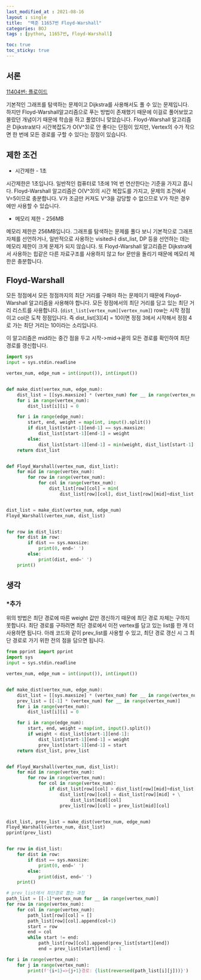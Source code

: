 ```yaml
---
last_modified_at : 2021-08-16
layout : single
title:  "백준 11657번 Floyd-Warshall"
categories: BOJ
tags : [python, 11657번, Floyd-Warshall]

toc: true
toc_sticky: true
---
```

## 서론
<a href='https://www.acmicpc.net/problem/11404'>11404번: 플로이드</a>

기본적인 그래프를 탐색하는 문제이고 Dijkstra를 사용해서도 풀 수 있는 문제입니다. 하지만 Floyd-Warshall알고리즘으로 푸는 방법이 존재했기 때문에 이걸로 풀어보았고 몰랐던 개념이기 때문에 학습을 하고 풀었더니 맞았습니다. Floyd-Warshall 알고리즘은 Dijkstra보다 시간복잡도가 O(V^3)로 안 좋다는 단점이 있지만, Vertex의 수가 작으면 한 번에 모든 경로를 구할 수 있다는 장점이 있습니다.

## 제한 조건
<ul>
  <li>시간제한 - 1초</li>
</ul>
시간제한은 1초입니다. 일반적인 컴퓨터로 1초에 1억 번 연산한다는 기준을 가지고 풉니다. Floyd-Warshall 알고리즘은 O(V^3)의 시간 복잡도를 가지고, 문제의 조건에서 V=5이므로 충분합니다. V가 조금만 커져도 V^3을 감당할 수 없으므로 V가 작은 경우에만 사용할 수 있습니다.
<ul>
  <li>메모리 제한 - 256MB</li>
</ul>
메모리 제한은 256MB입니다. 그래프를 탐색하는 문제를 풀다 보니 기본적으로 그래프 자체를 선언하거나, 일반적으로 사용하는 visited나 dist_list, DP 등을 선언하는 데는 메모리 제한이 크게 문제가 되지 않습니다. 또 Floyd-Warshall 알고리즘은 Dijkstra에서 사용하는 힙같은 다른 자료구조를 사용하지 않고 for 문만을 돌리기 때문에 메모리 제한은 충분합니다.

## Floyd-Warshall
모든 정점에서 모든 정점까지의 최단 거리를 구해야 하는 문제이기 때문에 Floyd-Warshall 알고리즘을 사용해야 합니다. 모든 정점에서의 최단 거리를 담고 있는 최단 거리 리스트를 사용합니다. (`dist_list[vertex_num][vertex_num]`) row는 시작 정점이고 col은 도착 정점입니다. 즉 dist_list[3][4] = 10이면 정점 3에서 시작해서 정점 4로 가는 최단 거리는 10이라는 소리입니다.  

이 알고리즘은 mid라는 중간 점을 두고 시작->mid->끝의 모든 경로를 확인하여 최단 경로를 갱신합니다.
```python
import sys
input = sys.stdin.readline

vertex_num, edge_num = int(input()), int(input())


def make_dist(vertex_num, edge_num):
    dist_list = [[sys.maxsize] * (vertex_num) for __ in range(vertex_num)]
    for i in range(vertex_num):
        dist_list[i][i] = 0

    for i in range(edge_num):
        start, end, weight = map(int, input().split())
        if dist_list[start-1][end-1] == sys.maxsize:
            dist_list[start-1][end-1] = weight
        else:
            dist_list[start-1][end-1] = min(weight, dist_list[start-1][end-1])
    return dist_list


def Floyd_Warshall(vertex_num, dist_list):
    for mid in range(vertex_num):
        for row in range(vertex_num):
            for col in range(vertex_num):
                dist_list[row][col] = min(
                    dist_list[row][col], dist_list[row][mid]+dist_list[mid][col])


dist_list = make_dist(vertex_num, edge_num)
Floyd_Warshall(vertex_num, dist_list)


for row in dist_list:
    for dist in row:
        if dist == sys.maxsize:
            print(0, end=' ')
        else:
            print(dist, end=' ')
    print()
```

## 생각

### *추가
위의 방법은 최단 경로에 따른 weight 값만 갱신하기 때문에 최단 경로 자체는 구하지 못합니다. 최단 경로를 구하려면 최단 경로에서 이전 vertex를 담고 있는 list를 한 개 더 사용하면 됩니다. 아래 코드와 같이 prev_list를 사용할 수 있고, 최단 경로 갱신 시 그 최단 경로로 가기 위한 전의 점을 담으면 됩니다.
```python
from pprint import pprint
import sys
input = sys.stdin.readline

vertex_num, edge_num = int(input()), int(input())


def make_dist(vertex_num, edge_num):
    dist_list = [[sys.maxsize] * (vertex_num) for __ in range(vertex_num)]
    prev_list = [[-1] * (vertex_num) for __ in range(vertex_num)]
    for i in range(vertex_num):
        dist_list[i][i] = 0

    for i in range(edge_num):
        start, end, weight = map(int, input().split())
        if weight < dist_list[start-1][end-1]:
            dist_list[start-1][end-1] = weight
            prev_list[start-1][end-1] = start
    return dist_list, prev_list


def Floyd_Warshall(vertex_num, dist_list):
    for mid in range(vertex_num):
        for row in range(vertex_num):
            for col in range(vertex_num):
                if dist_list[row][col] > dist_list[row][mid]+dist_list[mid][col]:
                    dist_list[row][col] = dist_list[row][mid] + \
                        dist_list[mid][col]
                    prev_list[row][col] = prev_list[mid][col]


dist_list, prev_list = make_dist(vertex_num, edge_num)
Floyd_Warshall(vertex_num, dist_list)
pprint(prev_list)


for row in dist_list:
    for dist in row:
        if dist == sys.maxsize:
            print(0, end=' ')
        else:
            print(dist, end=' ')
    print()

# prev_list에서 최단경로 뽑는 과정
path_list = [[-1]*vertex_num for __ in range(vertex_num)]
for row in range(vertex_num):
    for col in range(vertex_num):
        path_list[row][col] = []
        path_list[row][col].append(col+1)
        start = row
        end = col
        while start != end:
            path_list[row][col].append(prev_list[start][end])
            end = prev_list[start][end] - 1

for i in range(vertex_num):
    for j in range(vertex_num):
        print(f'{i+1}=>{j+1}경로: {list(reversed(path_list[i][j]))}')

```